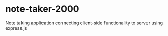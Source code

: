 # note-taker-2000
Note taking application connecting client-side functionality to server using express.js
